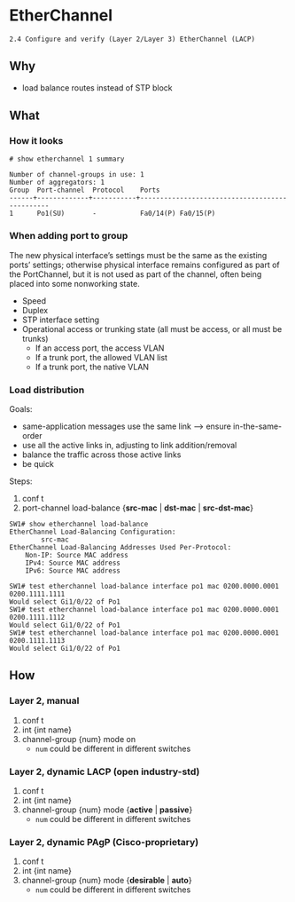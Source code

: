 # EtherChannel
```
2.4 Configure and verify (Layer 2/Layer 3) EtherChannel (LACP)
```

## Why
- load balance routes instead of STP block

## What

### How it looks
```
# show etherchannel 1 summary

Number of channel-groups in use: 1
Number of aggregators: 1
Group  Port-channel  Protocol    Ports
------+-------------+-----------+-----------------------------------------------
1      Po1(SU)       -           Fa0/14(P) Fa0/15(P)
```

### When adding port to group
The new physical interface’s settings must be the same as the existing ports’ settings;
otherwise physical interface remains configured as part of the PortChannel,
but it is not used as part of the channel, often being placed into some nonworking state.
- Speed
- Duplex
- STP interface setting
- Operational access or trunking state (all must be access, or all must be trunks)
    - If an access port, the access VLAN
    - If a trunk port, the allowed VLAN list
    - If a trunk port, the native VLAN

### Load distribution
Goals:
- same-application messages use the same link --> ensure in-the-same-order
- use all the active links in, adjusting to link addition/removal
- balance the traffic across those active links
- be quick

Steps:
1. conf t
2. port-channel load-balance {**src-mac** | **dst-mac** | **src-dst-mac**}

```
SW1# show etherchannel load-balance
EtherChannel Load-Balancing Configuration:
        src-mac
EtherChannel Load-Balancing Addresses Used Per-Protocol:
    Non-IP: Source MAC address
    IPv4: Source MAC address
    IPv6: Source MAC address

SW1# test etherchannel load-balance interface po1 mac 0200.0000.0001 0200.1111.1111
Would select Gi1/0/22 of Po1
SW1# test etherchannel load-balance interface po1 mac 0200.0000.0001 0200.1111.1112
Would select Gi1/0/22 of Po1
SW1# test etherchannel load-balance interface po1 mac 0200.0000.0001 0200.1111.1113
Would select Gi1/0/22 of Po1
```

## How

### Layer 2, manual
1. conf t
2. int {int name}
3. channel-group {num} mode on
    - `num` could be different in different switches

### Layer 2, dynamic LACP (open industry-std)
1. conf t
2. int {int name}
3. channel-group {num} mode {**active** | **passive**}
    - `num` could be different in different switches

### Layer 2, dynamic PAgP (Cisco-proprietary)
1. conf t
2. int {int name}
3. channel-group {num} mode {**desirable** | **auto**}
    - `num` could be different in different switches
